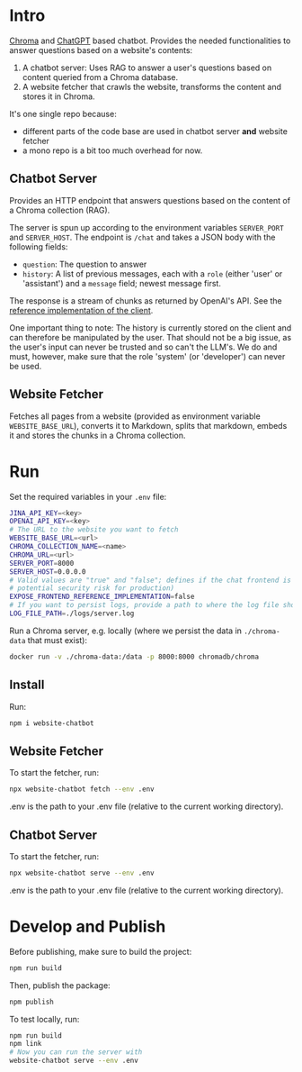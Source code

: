 # Intro

[Chroma](https://www.trychroma.com/) and [ChatGPT](https://chatgpt.com/) based chatbot. Provides
the needed functionalities to answer questions based on a website's contents:

1. A chatbot server: Uses RAG to answer a user's questions based on content queried from a Chroma
database. 
2. A website fetcher that crawls the website, transforms the content and stores it in Chroma.

It's one single repo because:
- different parts of the code base are used in chatbot server **and** website fetcher
- a mono repo is a bit too much overhead for now.

## Chatbot Server

Provides an HTTP endpoint that answers questions based on the content of a Chroma collection (RAG).

The server is spun up according to the environment variables `SERVER_PORT` and `SERVER_HOST`.
The endpoint is `/chat` and takes a JSON body with the following fields:

- `question`: The question to answer
- `history`: A list of previous messages, each with a `role` (either 'user' or 'assistant') and a
`message` field; newest message first.

The response is a stream of chunks as returned by OpenAI's API. See the [reference implementation
of the client](frontend/index.html). 

One important thing to note: The history is currently stored on the client and can therefore
be manipulated by the user. That should not be a big issue, as the user's input can never be
trusted and so can't the LLM's. We do and must, however, make sure that the role 'system' 
(or 'developer') can never be used.

## Website Fetcher

Fetches all pages from a website (provided as environment variable `WEBSITE_BASE_URL`), converts it
to Markdown, splits that markdown, embeds it and stores the chunks in a Chroma collection.

# Run

Set the required variables in your `.env` file:

```bash
JINA_API_KEY=<key>
OPENAI_API_KEY=<key>
# The URL to the website you want to fetch
WEBSITE_BASE_URL=<url>
CHROMA_COLLECTION_NAME=<name>
CHROMA_URL=<url>
SERVER_PORT=8000
SERVER_HOST=0.0.0.0
# Valid values are "true" and "false"; defines if the chat frontend is served (good for debugging,
# potential security risk for production)
EXPOSE_FRONTEND_REFERENCE_IMPLEMENTATION=false
# If you want to persist logs, provide a path to where the log file should be written
LOG_FILE_PATH=./logs/server.log
```

Run a Chroma server, e.g. locally (where we persist the data in `./chroma-data` that must exist): 
```bash
docker run -v ./chroma-data:/data -p 8000:8000 chromadb/chroma
```

## Install
Run:
```bash
npm i website-chatbot
```

## Website Fetcher

To start the fetcher, run:
```bash
npx website-chatbot fetch --env .env
```
.env is the path to your .env file (relative to the current working directory).

## Chatbot Server

To start the fetcher, run:
```bash
npx website-chatbot serve --env .env
```
.env is the path to your .env file (relative to the current working directory).

# Develop and Publish

Before publishing, make sure to build the project:

```bash
npm run build
```

Then, publish the package:

```bash
npm publish
```

To test locally, run:

```bash
npm run build
npm link
# Now you can run the server with
website-chatbot serve --env .env
```